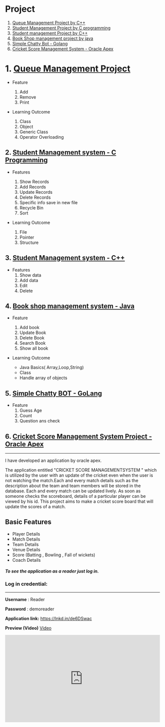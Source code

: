 # Project

1. [Queue Management Project by C++](https://github.com/mdadul/project#1-queue-management-project)
2. [Student Management Project by C programming](https://github.com/mdadul/project#2-student-management-system---c-programming)
3. [Student management Project by C++](https://github.com/mdadul/project#3-student-management-system---c) 
4. [Book Shop management project by java](https://github.com/mdadul/project#4-book-shop-management-system---java)
5. [Simple Chatty Bot - Golang](https://github.com/mdadul/project#5-simple-chatty-bot---golang)
6. [Cricket Score Management System - Oracle Apex](https://github.com/mdadul/project/blob/main/README.md#cricket-score-management-system-project---oracle-apex)

# 1. [Queue Management Project](https://github.com/mdadul/project/blob/main/Queue_management.cpp)
* Feature
  1. Add
  2. Remove 
  3. Print

* Learning Outcome 
  1. Class
  2. Object
  3. Generic Class
  4. Operator Overloading 

## 2. [Student Management system - C Programming](https://github.com/mdadul/project/blob/main/StudentManagementSystem.c)

* Features
  1. Show Records
  2. Add Records 
  3. Update Records 
  4. Delete Records
  5. Specific info save in new file 
  6. Recycle Bin 
  7. Sort 

* Learning Outcome 
  1. File
  2. Pointer
  3. Structure 


## 3. [Student Management system - C++](https://github.com/mdadul/project/blob/main/StudentManagementSystem.cpp)
* Features 
  1. Show data 
  2. Add data 
  3. Edit 
  4. Delete


## 4. [Book shop management system - Java](https://github.com/mdadul/project/blob/main/BookShop_Management_System.java)
* Feature 
  1. Add book
  2. Update Book
  3. Delete Book
  4. Search Book
  5. Show all book

* Learning Outcome 
  * Java Basics( Array,Loop,String)
  * Class 
  * Handle array of objects 
## 5. [Simple Chatty BOT - GoLang](https://github.com/mdadul/project/blob/main/SimpleChattyBot.go)
* Feature
  1. Guess Age
  2. Count
  3. Question ans check

## 6. [Cricket Score Management System Project - Oracle Apex]()
----------------------
I have developed an application by oracle apex. 

The application entitled "CRICKET SCORE MANAGEMENTSYSTEM " which is utilized by the user with an update of the cricket even when the user is not watching the match.Each and every match details such as the description about the team and team members will be stored in the database. Each and every match can be updated lively. As soon as someone checks the scoreboard, details of a particular player can be viewed by his id. This project aims to make a cricket score board that will update the scores of a  match.

## Basic Features
* Player Details 
* Match Details
* Team Details
* Venue Details
* Score (Batting , Bowling , Fall of wickets)
* Coach Details 


#### *To see the application as a reader just log in.*

### Log in credential:
---------------------

**Username**  : Reader 

**Password**   : demoreader

**Application link:**
 https://lnkd.in/de6DSwac
 
 
**Preview (Video)**
[Video](https://youtu.be/aj18lrhzzYo)


<div style="position: relative; width: 100%; padding-bottom: 56.25%">
<iframe src="https://www.youtube.com/embed/aj18lrhzzYo" 
        title="Cricket score management system project .#oracleapex #cricket #cricketscoremanagement" frameborder="0" allowfullscreen
        allow="accelerometer; autoplay; clipboard-write; encrypted-media; gyroscope; picture-in-picture" 
        style="position: absolute; width: 100%; height: 100%;">
</iframe>
</div>
